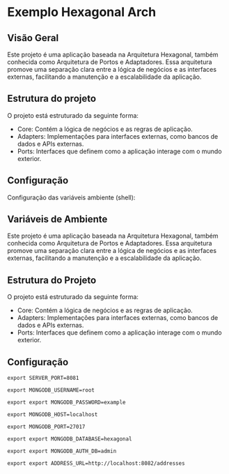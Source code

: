 
# Exemplo Hexagonal Arch

## Visão Geral
Este projeto é uma aplicação baseada na Arquitetura Hexagonal, também conhecida como Arquitetura de Portos e Adaptadores. Essa arquitetura promove uma separação clara entre a lógica de negócios e as interfaces externas, facilitando a manutenção e a escalabilidade da aplicação.

## Estrutura do projeto

O projeto está estruturado da seguinte forma:

- Core: Contém a lógica de negócios e as regras de aplicação.
- Adapters: Implementações para interfaces externas, como bancos de dados e APIs externas.
- Ports: Interfaces que definem como a aplicação interage com o mundo exterior.

## Configuração

Configuração das variáveis ambiente (shell):







## Variáveis de Ambiente

Este projeto é uma aplicação baseada na Arquitetura Hexagonal, também conhecida como Arquitetura de Portos e Adaptadores. Essa arquitetura promove uma separação clara entre a lógica de negócios e as interfaces externas, facilitando a manutenção e a escalabilidade da aplicação.

## Estrutura do Projeto

O projeto está estruturado da seguinte forma:

- Core: Contém a lógica de negócios e as regras de aplicação.
- Adapters: Implementações para interfaces externas, como bancos de dados e APIs externas.
- Ports: Interfaces que definem como a aplicação interage com o mundo exterior.

## Configuração

`export SERVER_PORT=8081`

`export MONGODB_USERNAME=root`


`export export MONGODB_PASSWORD=example`


`export MONGODB_HOST=localhost`


`export MONGODB_PORT=27017`



`export export MONGODB_DATABASE=hexagonal`



`export export MONGODB_AUTH_DB=admin`



`export export ADDRESS_URL=http://localhost:8082/addresses`
